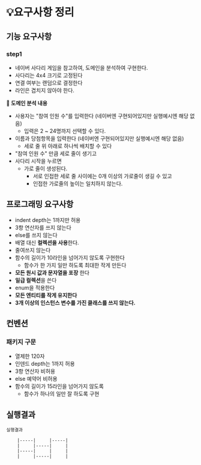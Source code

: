 # 💡요구사항 정리
## 기능 요구사항
### step1
- 네이버 사다리 게임을 참고하여, 도메인을 분석하여 구현한다.
- 사다리는 4x4 크기로 고정된다
- 연결 여부는 랜덤으로 결정한다
- 라인은 겹치지 않아야 한다.

**📠 도메인 분석 내용**
- 사용자는 "참여 인원 수"를 입력한다 (네이버엔 구현되어있지만 실행예시엔 해당 없음)
  - 입력은 2 ~ 24명까지 선택할 수 있다.
- 이름과 당첨항목을 입력한다 (네이버엔 구현되어있지만 실행예시엔 해당 없음)
  - 세로 줄 위 아래로 하나씩 배치할 수 있다 
- "참여 인원 수" 만큼 세로 줄이 생기고
- 사다리 시작을 누르면
  - 가로 줄이 생성된다.
    - 서로 인접한 세로 줄 사이에는 0개 이상의 가로줄이 생길 수 있고
    - 인접한 가로줄의 높이는 일치하지 않는다.


## 프로그래밍 요구사항
- indent depth는 1까지만 허용
- 3항 연산자를 쓰지 않는다
- else를 쓰지 않는다
- 배열 대신 **컬렉션을 사용**한다.
- 줄여쓰지 않는다
- 함수의 길이가 10라인을 넘어가지 않도록 구현한다
  - 함수가 한 가지 일만 하도록 최대한 작게 만든다
- **모든 원시 값과 문자열을 포장** 한다
- **일급 컬렉션**을 쓴다
- enum을 적용한다
- **모든 엔티티를 작게 유지한다**
- **3개 이상의 인스턴스 변수를 가진 클래스를 쓰지 않는다.**

## 컨벤션
### 패키지 구문
- 열제한 120자
- 인덴드 depth는 1까지 허용
- 3항 연산자 비허용
- else 예약어 비허용
- 함수의 길이가 15라인을 넘어가지 않도록
  - 함수가 하나의 일만 잘 하도록 구현

## 실행결과
```
실행결과

    |-----|     |-----|
    |     |-----|     |
    |-----|     |     |
    |     |-----|     |

```
